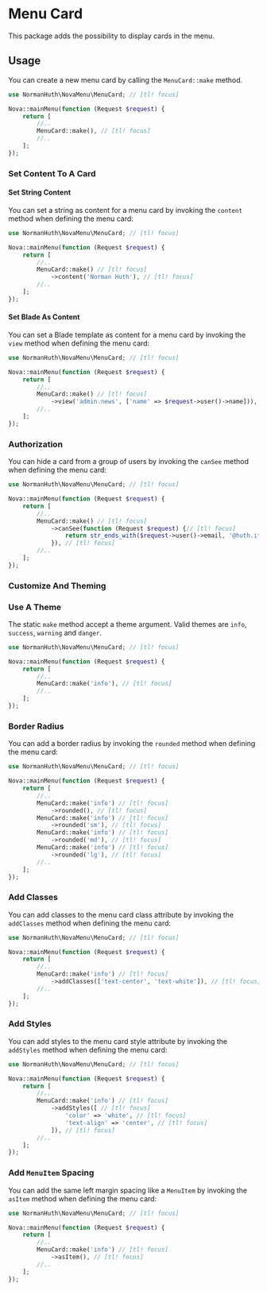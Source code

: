 # Menu Card

This package adds the possibility to display cards in the menu.

## Usage

You can create a new menu card by calling the `MenuCard::make` method.

```php
use NormanHuth\NovaMenu\MenuCard; // [tl! focus]

Nova::mainMenu(function (Request $request) {
    return [
        //..
        MenuCard::make(), // [tl! focus]
        //..
    ];
});
```

### Set Content To A Card

#### Set String Content

You can set a string as content for a menu card by invoking the `content` method when defining the menu card:

```php
use NormanHuth\NovaMenu\MenuCard; // [tl! focus]

Nova::mainMenu(function (Request $request) {
    return [
        //..
        MenuCard::make() // [tl! focus]
            ->content('Norman Huth'), // [tl! focus]
        //..
    ];
});
```

#### Set Blade As Content

You can set a Blade template as content for a menu card by invoking the `view` method when defining the menu card:

```php
use NormanHuth\NovaMenu\MenuCard; // [tl! focus]

Nova::mainMenu(function (Request $request) {
    return [
        //..
        MenuCard::make() // [tl! focus]
            ->view('admin.news', ['name' => $request->user()->name])), // [tl! focus]
        //..
    ];
});
```

### Authorization

You can hide a card from a group of users by invoking the `canSee` method when defining the menu card:

```php
use NormanHuth\NovaMenu\MenuCard; // [tl! focus]

Nova::mainMenu(function (Request $request) {
    return [
        //..
        MenuCard::make() // [tl! focus]
            ->canSee(function (Request $request) {// [tl! focus]
                return str_ends_with($request->user()->email, '@huth.it');// [tl! focus]
            }), // [tl! focus]
        //..
    ];
});
```

### Customize And Theming

### Use A Theme

The static `make` method accept a theme argument. Valid themes are `info`, `success`, `warning` and `danger`.

```php
use NormanHuth\NovaMenu\MenuCard; // [tl! focus]

Nova::mainMenu(function (Request $request) {
    return [
        //..
        MenuCard::make('info'), // [tl! focus]
        //..
    ];
});
```

### Border Radius

You can add a border radius by invoking the `rounded` method when defining the menu card:

```php
use NormanHuth\NovaMenu\MenuCard; // [tl! focus]

Nova::mainMenu(function (Request $request) {
    return [
        //..
        MenuCard::make('info') // [tl! focus]
            ->rounded(), // [tl! focus]
        MenuCard::make('info') // [tl! focus]
            ->rounded('sm'), // [tl! focus]
        MenuCard::make('info') // [tl! focus]
            ->rounded('md'), // [tl! focus]
        MenuCard::make('info') // [tl! focus]
            ->rounded('lg'), // [tl! focus]
        //..
    ];
});
```

### Add Classes

You can add classes to the menu card class attribute by invoking the `addClasses` method when defining the menu card:

```php
use NormanHuth\NovaMenu\MenuCard; // [tl! focus]

Nova::mainMenu(function (Request $request) {
    return [
        //..
        MenuCard::make('info') // [tl! focus]
            ->addClasses(['text-center', 'text-white']), // [tl! focus]
        //..
    ];
});
```

### Add Styles

You can add styles to the menu card style attribute by invoking the `addStyles` method when defining the menu card:

```php
use NormanHuth\NovaMenu\MenuCard; // [tl! focus]

Nova::mainMenu(function (Request $request) {
    return [
        //..
        MenuCard::make('info') // [tl! focus]
            ->addStyles([ // [tl! focus]
                'color' => 'white', // [tl! focus]
                'text-align' => 'center', // [tl! focus]
            ]), // [tl! focus]
        //..
    ];
});
```

### Add `MenuItem` Spacing

You can add the same left margin spacing like a `MenuItem` by invoking the `asItem` method when defining the menu card:

```php
use NormanHuth\NovaMenu\MenuCard; // [tl! focus]

Nova::mainMenu(function (Request $request) {
    return [
        //..
        MenuCard::make('info') // [tl! focus]
            ->asItem(), // [tl! focus]
        //..
    ];
});
```
